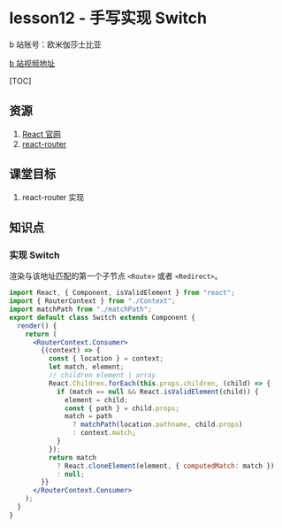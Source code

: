 # lesson12 - 手写实现 Switch

b 站账号：欧米伽莎士比亚

[b 站视频地址](https://www.bilibili.com/video/BV1XZ4y1V7ME/)

[TOC]

## 资源

1. [React 官网](https://react.docschina.org/)
2. [react-router](http://react-router.docschina.org/)

## 课堂目标

1. react-router 实现

## 知识点

### 实现 Switch

渲染与该地址匹配的第一个子节点 `<Route>` 或者 `<Redirect>`。

```jsx
import React, { Component, isValidElement } from "react";
import { RouterContext } from "./Context";
import matchPath from "./matchPath";
export default class Switch extends Component {
  render() {
    return (
      <RouterContext.Consumer>
        {(context) => {
          const { location } = context;
          let match, element;
          // children element | array
          React.Children.forEach(this.props.children, (child) => {
            if (match == null && React.isValidElement(child)) {
              element = child;
              const { path } = child.props;
              match = path
                ? matchPath(location.pathname, child.props)
                : context.match;
            }
          });
          return match
            ? React.cloneElement(element, { computedMatch: match })
            : null;
        }}
      </RouterContext.Consumer>
    );
  }
}
```
